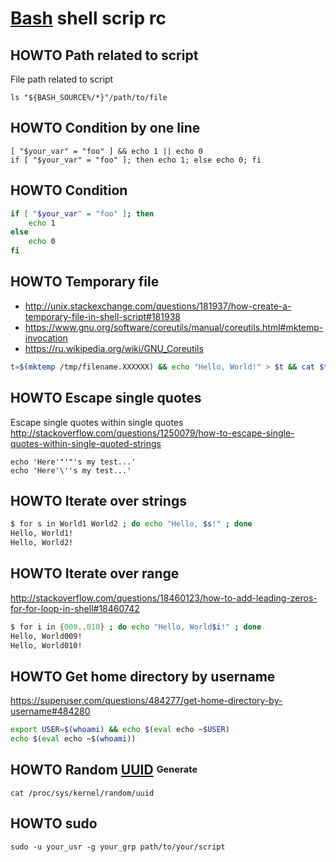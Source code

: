 # [Bash][] shell scrip rc

[bash]: https://en.wikipedia.org/wiki/Bash_(Unix_shell)

## HOWTO Path related to script

File path related to script

    ls "${BASH_SOURCE%/*}"/path/to/file

## HOWTO Condition by one line

    [ "$your_var" = "foo" ] && echo 1 || echo 0
    if [ "$your_var" = "foo" ]; then echo 1; else echo 0; fi

## HOWTO Condition

```bash
if [ "$your_var" = "foo" ]; then
    echo 1
else
    echo 0
fi
```

## HOWTO Temporary file

* http://unix.stackexchange.com/questions/181937/how-create-a-temporary-file-in-shell-script#181938
* https://www.gnu.org/software/coreutils/manual/coreutils.html#mktemp-invocation
* https://ru.wikipedia.org/wiki/GNU_Coreutils

```bash
t=$(mktemp /tmp/filename.XXXXXX) && echo "Hello, World!" > $t && cat $t && rm $t
```

## HOWTO Escape single quotes

Escape single quotes within single quotes
<http://stackoverflow.com/questions/1250079/how-to-escape-single-quotes-within-single-quoted-strings>

    echo 'Here'"'"'s my test...'
    echo 'Here'\''s my test...'

## HOWTO Iterate over strings

```bash
$ for s in World1 World2 ; do echo "Hello, $s!" ; done
Hello, World1!
Hello, World2!
```

## HOWTO Iterate over range

<http://stackoverflow.com/questions/18460123/how-to-add-leading-zeros-for-for-loop-in-shell#18460742>

```bash
$ for i in {009..010} ; do echo "Hello, World$i!" ; done
Hello, World009!
Hello, World010!
```

## HOWTO Get home directory by username

<https://superuser.com/questions/484277/get-home-directory-by-username#484280>

```bash
export USER=$(whoami) && echo $(eval echo ~$USER)
echo $(eval echo ~$(whoami))
```

## HOWTO Random [UUID][] <sup><sub>Generate</sub></sup>

    cat /proc/sys/kernel/random/uuid

[uuid]: https://datatracker.ietf.org/doc/html/rfc4122 "RFC 4122"

## HOWTO sudo

    sudo -u your_usr -g your_grp path/to/your/script
